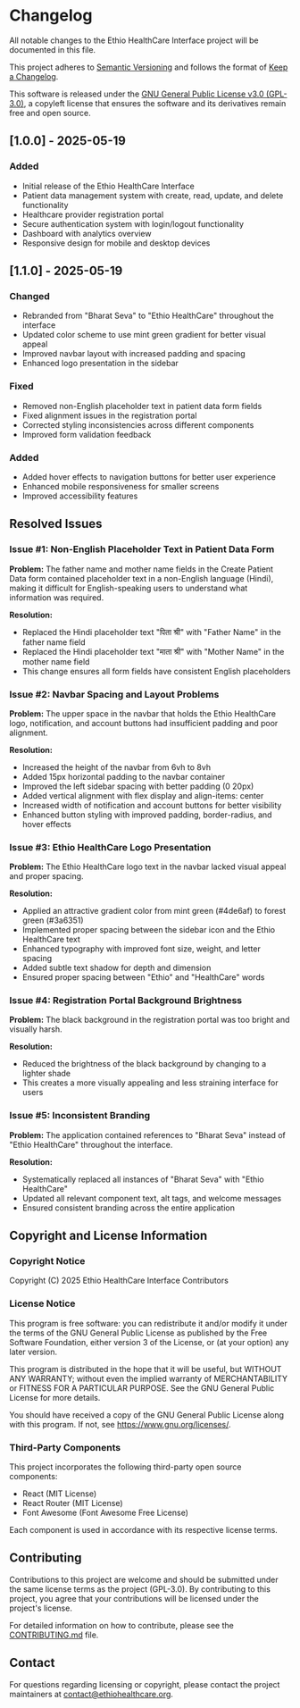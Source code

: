 # Changelog

All notable changes to the Ethio HealthCare Interface project will be documented in this file.

This project adheres to [Semantic Versioning](https://semver.org/spec/v2.0.0.html) and follows the format of [Keep a Changelog](https://keepachangelog.com/en/1.0.0/).

This software is released under the [GNU General Public License v3.0 (GPL-3.0)](https://www.gnu.org/licenses/gpl-3.0.en.html), a copyleft license that ensures the software and its derivatives remain free and open source.

## [1.0.0] - 2025-05-19

### Added
- Initial release of the Ethio HealthCare Interface
- Patient data management system with create, read, update, and delete functionality
- Healthcare provider registration portal
- Secure authentication system with login/logout functionality
- Dashboard with analytics overview
- Responsive design for mobile and desktop devices

## [1.1.0] - 2025-05-19

### Changed
- Rebranded from "Bharat Seva" to "Ethio HealthCare" throughout the interface
- Updated color scheme to use mint green gradient for better visual appeal
- Improved navbar layout with increased padding and spacing
- Enhanced logo presentation in the sidebar

### Fixed
- Removed non-English placeholder text in patient data form fields
- Fixed alignment issues in the registration portal
- Corrected styling inconsistencies across different components
- Improved form validation feedback

### Added
- Added hover effects to navigation buttons for better user experience
- Enhanced mobile responsiveness for smaller screens
- Improved accessibility features

## Resolved Issues

### Issue #1: Non-English Placeholder Text in Patient Data Form
**Problem:** The father name and mother name fields in the Create Patient Data form contained placeholder text in a non-English language (Hindi), making it difficult for English-speaking users to understand what information was required.

**Resolution:** 
- Replaced the Hindi placeholder text "पिता श्री" with "Father Name" in the father name field
- Replaced the Hindi placeholder text "माता श्री" with "Mother Name" in the mother name field
- This change ensures all form fields have consistent English placeholders

### Issue #2: Navbar Spacing and Layout Problems
**Problem:** The upper space in the navbar that holds the Ethio HealthCare logo, notification, and account buttons had insufficient padding and poor alignment.

**Resolution:**
- Increased the height of the navbar from 6vh to 8vh
- Added 15px horizontal padding to the navbar container
- Improved the left sidebar spacing with better padding (0 20px)
- Added vertical alignment with flex display and align-items: center
- Increased width of notification and account buttons for better visibility
- Enhanced button styling with improved padding, border-radius, and hover effects

### Issue #3: Ethio HealthCare Logo Presentation
**Problem:** The Ethio HealthCare logo text in the navbar lacked visual appeal and proper spacing.

**Resolution:**
- Applied an attractive gradient color from mint green (#4de6af) to forest green (#3a6351)
- Implemented proper spacing between the sidebar icon and the Ethio HealthCare text
- Enhanced typography with improved font size, weight, and letter spacing
- Added subtle text shadow for depth and dimension
- Ensured proper spacing between "Ethio" and "HealthCare" words

### Issue #4: Registration Portal Background Brightness
**Problem:** The black background in the registration portal was too bright and visually harsh.

**Resolution:**
- Reduced the brightness of the black background by changing to a lighter shade
- This creates a more visually appealing and less straining interface for users

### Issue #5: Inconsistent Branding
**Problem:** The application contained references to "Bharat Seva" instead of "Ethio HealthCare" throughout the interface.

**Resolution:**
- Systematically replaced all instances of "Bharat Seva" with "Ethio HealthCare"
- Updated all relevant component text, alt tags, and welcome messages
- Ensured consistent branding across the entire application

## Copyright and License Information

### Copyright Notice
Copyright (C) 2025 Ethio HealthCare Interface Contributors

### License Notice
This program is free software: you can redistribute it and/or modify
it under the terms of the GNU General Public License as published by
the Free Software Foundation, either version 3 of the License, or
(at your option) any later version.

This program is distributed in the hope that it will be useful,
but WITHOUT ANY WARRANTY; without even the implied warranty of
MERCHANTABILITY or FITNESS FOR A PARTICULAR PURPOSE. See the
GNU General Public License for more details.

You should have received a copy of the GNU General Public License
along with this program. If not, see <https://www.gnu.org/licenses/>.

### Third-Party Components
This project incorporates the following third-party open source components:

- React (MIT License)
- React Router (MIT License)
- Font Awesome (Font Awesome Free License)

Each component is used in accordance with its respective license terms.

## Contributing
Contributions to this project are welcome and should be submitted under the same license terms as the project (GPL-3.0). By contributing to this project, you agree that your contributions will be licensed under the project's license.

For detailed information on how to contribute, please see the [CONTRIBUTING.md](CONTRIBUTING.md) file.

## Contact
For questions regarding licensing or copyright, please contact the project maintainers at [contact@ethiohealthcare.org](mailto:contact@ethiohealthcare.org).
